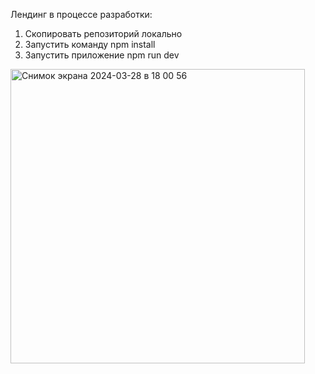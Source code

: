 Лендинг в процессе разработки: 
1. Скопировать репозиторий локально
2. Запустить команду npm install
3. Запустить приложение npm run dev
   
<img width="471" alt="Снимок экрана 2024-03-28 в 18 00 56" src="https://github.com/darikomarenko/landing-page/assets/121871839/24ffae1e-30b1-4695-8690-0bcbf96b0de1">
